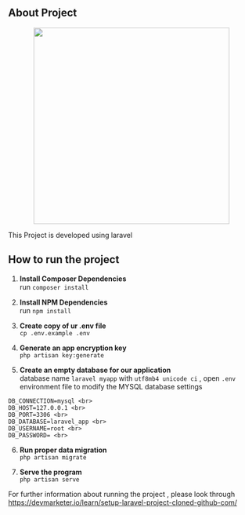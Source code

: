 ## About Project

<p align="center"><img src="https://res.cloudinary.com/dtfbvvkyp/image/upload/v1566331377/laravel-logolockup-cmyk-red.svg" width="400"></p>
<p> This Project is developed using laravel </p>

## How to run the project

1. **Install Composer Dependencies** <br>
run `composer install`

2. **Install NPM Dependencies** <br>
run `npm install`

3. **Create copy of ur .env file** <br>
`cp .env.example .env`

4. **Generate an app encryption key** <br>
`php artisan key:generate`

5. **Create an empty database for our application** <br>
database name `laravel myapp` with `utf8mb4 unicode ci` , open `.env` environment file to modify the MYSQL database settings
````
DB_CONNECTION=mysql <br>
DB_HOST=127.0.0.1 <br>
DB_PORT=3306 <br>
DB_DATABASE=laravel_app <br>
DB_USERNAME=root <br>
DB_PASSWORD= <br>
````
6. **Run proper data migration** <br>
`php artisan migrate`

7. **Serve the program**<br>
`php artisan serve`


For further information about running the project , please look through 
https://devmarketer.io/learn/setup-laravel-project-cloned-github-com/


